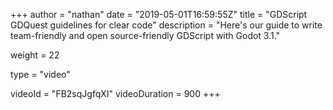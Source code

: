 +++
author = "nathan"
date = "2019-05-01T16:59:55Z"
title = "GDScript GDQuest guidelines for clear code"
description = "Here's our guide to write team-friendly and open source-friendly GDScript with Godot 3.1."

weight = 22

type = "video"

videoId = "FB2sqJgfqXI"
videoDuration = 900
+++

